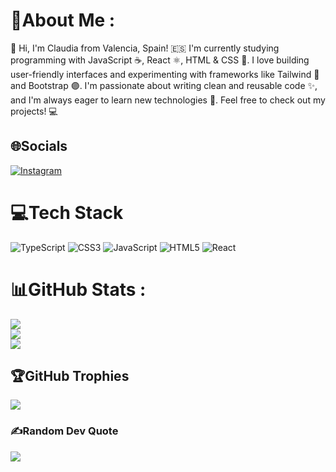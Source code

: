 # 💫About Me :
👋 Hi, I'm Claudia from Valencia, Spain! 🇪🇸 I'm currently studying programming with JavaScript ☕, React ⚛️, HTML & CSS 🎨. I love building user-friendly interfaces and experimenting with frameworks like Tailwind 💨 and Bootstrap 🟣. I'm passionate about writing clean and reusable code ✨, and I'm always eager to learn new technologies 🚀. Feel free to check out my projects! 💻

## 🌐Socials
[![Instagram](https://img.shields.io/badge/Instagram-%23E4405F.svg?logo=Instagram&logoColor=white)](https://instagram.com/@venge_anz) 

# 💻Tech Stack
![TypeScript](https://img.shields.io/badge/typescript-%23007ACC.svg?style=for-the-badge&logo=typescript&logoColor=white) ![CSS3](https://img.shields.io/badge/css3-%231572B6.svg?style=for-the-badge&logo=css3&logoColor=white) ![JavaScript](https://img.shields.io/badge/javascript-%23323330.svg?style=for-the-badge&logo=javascript&logoColor=%23F7DF1E) ![HTML5](https://img.shields.io/badge/html5-%23E34F26.svg?style=for-the-badge&logo=html5&logoColor=white) ![React](https://img.shields.io/badge/react-%2320232a.svg?style=for-the-badge&logo=react&logoColor=%2361DAFB) 
# 📊GitHub Stats :
![](https://github-readme-stats.vercel.app/api?username=Vengeanz14&theme=radical&hide_border=false&include_all_commits=false&count_private=false)<br/>
![](https://github-readme-streak-stats.herokuapp.com/?user=Vengeanz14&theme=radical&hide_border=false)<br/>
![](https://github-readme-stats.vercel.app/api/top-langs/?username=Vengeanz14&theme=radical&hide_border=false&include_all_commits=false&count_private=false&layout=compact)

## 🏆GitHub Trophies
![](https://github-trophies.vercel.app/?username=Vengeanz14&theme=radical&no-frame=false&no-bg=false&margin-w=4)

### ✍️Random Dev Quote
![](https://quotes-github-readme.vercel.app/api?type=horizontal&theme=tokyonight)

